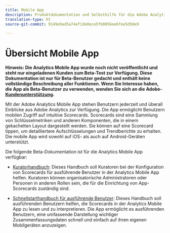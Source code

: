 ```yaml
---
title: Mobile App
description: Produktdokumentation und Selbsthilfe für die Adobe Analytics Mobile App
translation-type: ht
source-git-commit: 9149e9ad5a74ef1de0ece5fb0056ee6fee5d50e9

---
```



# Übersicht Mobile App

**Hinweis: Die Analytics Mobile App wurde noch nicht veröffentlicht und steht nur eingeladenen Kunden zum Beta-Test zur Verfügung. Diese Dokumentation ist nur für Beta-Benutzer gedacht und enthält keine vollständige Beschreibung aller Funktionen. Wenn Sie Interesse haben, die App als Beta-Benutzer zu verwenden, wenden Sie sich an die Adobe-[Kundenunterstützung](https://helpx.adobe.com/de/contact/enterprise-support.ec.html).**

Mit der Adobe Analytics Mobile App stehen Benutzern jederzeit und überall Einblicke aus Adobe Analytics zur Verfügung.  Die App ermöglicht Benutzern mobilen Zugriff auf intuitive Scorecards. Scorecards sind eine Sammlung von Schlüsselmetriken und anderen Komponenten, die in einem gekachelten Layout dargestellt werden. Sie können auf eine Scorecard tippen, um detailliertere Aufschlüsselungen und Trendberichte zu erhalten. Die mobile App wird sowohl auf iOS- als auch auf Android-Geräten unterstützt.

Die folgende Beta-Dokumentation ist für die Analytics Mobile App verfügbar:

* [Kuratorhandbuch](https://docs.adobe.com/content/help/de-DE/analytics/analyze/mobapp/curator.html): Dieses Handbuch soll Kuratoren bei der Konfiguration von Scorecards für ausführende Benutzer in der Analytics Mobile App helfen. Kuratoren können organisatorische Administratoren oder Personen in anderen Rollen sein, die für die Einrichtung von App-Scorecards zuständig sind.

* [Schnellstarthandbuch für ausführende Benutzer](https://docs.adobe.com/content/help/de-DE/analytics/analyze/mobapp/executive.html): Dieses Handbuch soll ausführenden Benutzern helfen, die Scorecards in der Analytics Mobile App zu lesen und zu interpretieren. Die App ermöglicht es ausführenden Benutzern, eine umfassende Darstellung wichtiger Zusammenfassungsdaten schnell und einfach auf ihren eigenen Mobilgeräten anzuzeigen.
